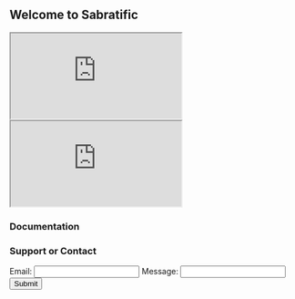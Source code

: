 ## Welcome to Sabratific
<!DOCTYPE html>
<html>
<body>
  
 <iframe src="https://drive.google.com/file/d/17SHcdyPSmaDTQjv65Lp6vJVo5-dIO68g/view?usp=sharing"></iframe>
  
  <!--aloow full screen add tag -->
  
<iframe allowfullscreen="allowfullscreen" src="https://mba5.github.io/Sabratific/preview" ></iframe>

</body>
</html>


### Documentation

### Support or Contact
<form id="my-form"
  action="https://formspree.io/f/maylarjo"
  method="POST"
>
  <label>Email:</label>
  <input type="email" name="email" />
  <label>Message:</label>
  <input type="text" name="message" />
  <button id="my-form-button">Submit</button>
  <p id="my-form-status"></p>
</form>

<!-- Place this script at the end of the body tag -->

<script>
  window.addEventListener("DOMContentLoaded", function() {

    // get the form elements defined in your form HTML above
    
    var form = document.getElementById("my-form");
    var button = document.getElementById("my-form-button");
    var status = document.getElementById("my-form-status");

    // Success and Error functions for after the form is submitted
    
    function success() {
      form.reset();
      button.style = "display: none ";
      status.innerHTML = "Thanks!";
    }

    function error() {
      status.innerHTML = "Oops! There was a problem.";
    }

    // handle the form submission event

    form.addEventListener("submit", function(ev) {
      ev.preventDefault();
      var data = new FormData(form);
      ajax(form.method, form.action, data, success, error);
    });
  });
  
  // helper function for sending an AJAX request

  function ajax(method, url, data, success, error) {
    var xhr = new XMLHttpRequest();
    xhr.open(method, url);
    xhr.setRequestHeader("Accept", "application/json");
    xhr.onreadystatechange = function() {
      if (xhr.readyState !== XMLHttpRequest.DONE) return;
      if (xhr.status === 200) {
        success(xhr.response, xhr.responseType);
      } else {
        error(xhr.status, xhr.response, xhr.responseType);
      }
    };
    xhr.send(data);
  }
</script>
